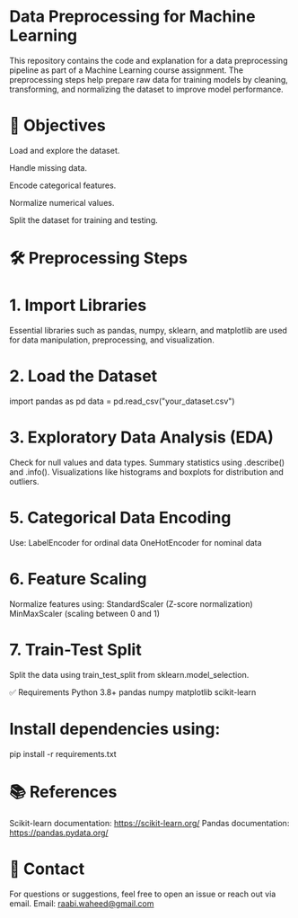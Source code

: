 # Data Preprocessing for Machine Learning 
This repository contains the code and explanation for a data preprocessing pipeline as part of a Machine Learning course assignment. The preprocessing steps help prepare raw data for training models by cleaning, transforming, and normalizing the dataset to improve model performance.
# 📌 Objectives
Load and explore the dataset.

Handle missing data.

Encode categorical features.

Normalize numerical values.

Split the dataset for training and testing.

# 🛠️ Preprocessing Steps
# 1. Import Libraries
Essential libraries such as pandas, numpy, sklearn, and matplotlib are used for data manipulation, preprocessing, and visualization.
# 2. Load the Dataset
import pandas as pd
data = pd.read_csv("your_dataset.csv")

# 3. Exploratory Data Analysis (EDA)
Check for null values and data types.
Summary statistics using .describe() and .info().
Visualizations like histograms and boxplots for distribution and outliers.

# 5. Categorical Data Encoding
Use:
LabelEncoder for ordinal data
OneHotEncoder for nominal data

# 6. Feature Scaling
Normalize features using:
StandardScaler (Z-score normalization)
MinMaxScaler (scaling between 0 and 1)

# 7. Train-Test Split
Split the data using train_test_split from sklearn.model_selection.

✅ Requirements
Python 3.8+
pandas
numpy
matplotlib
scikit-learn

# Install dependencies using:
pip install -r requirements.txt

# 📚 References
Scikit-learn documentation: https://scikit-learn.org/
Pandas documentation: https://pandas.pydata.org/

# 📩 Contact
For questions or suggestions, feel free to open an issue or reach out via email.
Email: raabi.waheed@gmail.com
